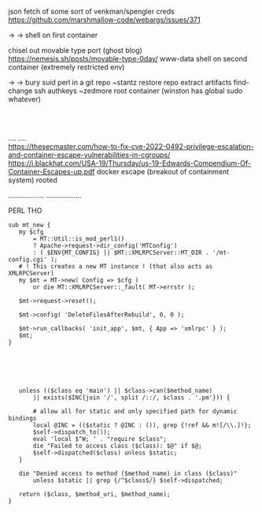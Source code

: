 
json fetch of some sort of venkman/spengler creds
https://github.com/marshmallow-code/webargs/issues/371

-> -> 
shell on first container

chisel out movable type port (ghost blog)
https://nemesis.sh/posts/movable-type-0day/
www-data shell on second container (extremely restricted env)

-> -> 
bury suid perl in a git repo ~stantz
restore repo extract artifacts
find-change ssh authkeys ~zedmore
root container (winston has global sudo whatever)

<br>
<br>

....
....
<br>
https://thesecmaster.com/how-to-fix-cve-2022-0492-privilege-escalation-and-container-escape-vulnerabilities-in-cgroups/
<br>
https://i.blackhat.com/USA-19/Thursday/us-19-Edwards-Compendium-Of-Container-Escapes-up.pdf
docker escape (breakout of containment system)
rooted


..................
..................


PERL THO



 ```
sub mt_new {
    my $cfg
        = MT::Util::is_mod_perl1()
        ? Apache->request->dir_config('MTConfig')
        : ( $ENV{MT_CONFIG} || $MT::XMLRPCServer::MT_DIR . '/mt-config.cgi' );
	# ! This creates a new MT instance ! (that also acts as XMLRPCServer)
    my $mt = MT->new( Config => $cfg )
        or die MT::XMLRPCServer::_fault( MT->errstr );

    $mt->request->reset();

    $mt->config( 'DeleteFilesAfterRebuild', 0, 0 );

    $mt->run_callbacks( 'init_app', $mt, { App => 'xmlrpc' } );
    $mt;
}






    unless (($class eq 'main') || $class->can($method_name)
        || exists($INC{join '/', split /::/, $class . '.pm'})) {

        # allow all for static and only specified path for dynamic bindings
        local @INC = (($static ? @INC : ()), grep {!ref && m![/\\.]!};
        $self->dispatch_to());
        eval 'local $^W; ' . "require $class";
        die "Failed to access class ($class): $@" if $@;
        $self->dispatched($class) unless $static;
    }

    die "Denied access to method ($method_name) in class ($class)"
        unless $static || grep {/^$class$/} $self->dispatched;

    return ($class, $method_uri, $method_name);
}
